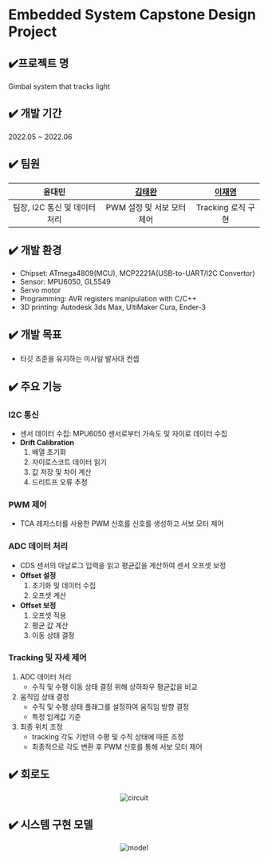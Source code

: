 # Embedded System Capstone Design Project


## ✔️프로젝트 명
Gimbal system that tracks light
## ✔️ 개발 기간
2022.05 ~ 2022.06
## ✔️ 팀원 
|윤대민|[김태완](https://github.com/Waan2y) |[이재영](https://github.com/dd-jero)|
| :---: | :---: | :---: |
|팀장, I2C 통신 및 데이터 처리|PWM 설정 및 서보 모터 제어|Tracking 로직 구현|

## ✔️ 개발 환경 
- Chipset: ATmega4809(MCU), MCP2221A(USB-to-UART/I2C Convertor)
- Sensor: MPU6050, GL5549
- Servo motor
- Programming: AVR registers manipulation with C/C++
- 3D printing: Autodesk 3ds Max, UltiMaker Cura, Ender-3

## ✔️ 개발 목표
- 타깃 조준을 유지하는 미사일 발사대 컨셉

## ✔️ 주요 기능

### I2C 통신
- 센서 데이터 수집: MPU6050 센서로부터 가속도 및 자이로 데이터 수집
- **Drift Calibration**
  1. 배열 초기화
  2. 자이로스코트 데이터 읽기
  3. 값 저장 및 차이 계산 
  4. 드리트프 오류 추정
  
### PWM 제어
- TCA 레지스터를 사용한 PWM 신호를 신호를 생성하고 서보 모터 제어

### ADC 데이터 처리 
- CDS 센서의 아날로그 입력을 읽고 평균값을 계산하여 센서 오프셋 보정
- **Offset 설정**
  1. 초기화 및 데이터 수집
  2. 오프셋 계산
- **Offset 보정**
  1. 오프셋 적용
  2. 평균 값 계산
  3. 이동 상태 결정

### Tracking 및 자세 제어
1. ADC 데이터 처리
    - 수직 및 수평 이동 상태 결정 위해 상하좌우 평균값을 비교
2. 움직임 상태 결정
    - 수직 및 수평 상태 플래그를 설정하여 움직임 방향 결정
    - 특정 임계값 기준 
3. 최종 위치 조정 
    - tracking 각도 기반의 수평 및 수직 상태에 따른 조정
    - 최종적으로 각도 변환 후 PWM 신호를 통해 서보 모터 제어 

## ✔️ 회로도
<p align="center"> <img alt="circuit" src="https://github.com/user-attachments/assets/d58a7ac7-3ecc-4c50-93e5-dc62fd996775"></p>

## ✔️ 시스템 구현 모델
<p align="center"> <img alt="model" src="https://user-images.githubusercontent.com/107921434/182002369-21683a1b-39f4-4c44-a1f4-7b13c62e6e0f.png"></p>
